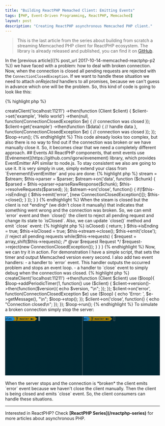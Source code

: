 ```yaml
---
title: "Building ReactPHP Memached Client: Emitting Events"
tags: [PHP, Event-Driven Programming, ReactPHP, Memcached]
layout: post
description: "Creating ReactPHP asynchronous Memcached PHP client."
---
```


>This is the last article from the series about building from scratch a streaming Memcached PHP client for ReactPHP ecosystem. The library is already released and published, you can find it on [GitHub](https://github.com/seregazhuk/php-react-memcached).

In the [previous article]({% post_url 2017-10-14-memcached-reactphp-p2 %}) we have faced with a problem: how to deal with broken connection. Now, when the connection is closed all pending requests are rejected with the `ConnectionClosedException`. If we want to handle these situation we need to attach *onRejected* handlers to all promises, because we can't guess in advance which one will be the problem. So, this kind of code is going to look like this:

{% highlight php %}
<?php

$factory
    ->createClient('localhost:11211')
    ->then(function (Client $client) {
        $client->set('example', 'Hello world')
            ->then(null, function(ConnectionClosedException $e) {
                // connection was closed
            });

        $client->get('example')
            ->then(function ($data) {
                // handle data
            }, function(ConnectionClosedException $e) {
                // connection was closed
            });
});

$loop->run();
{% endhighlight %}

This code already looks too complex, but also there is no way to find out if the connection was broken or we have manually close it. So, it becomes clear that we need a completely different approach.

## Events
All ReactPHP components, that emit events use [Événement](https://github.com/igorw/evenement) library, which provides EventEmitter API similar to node.js. To stay consistent we also are going to use it. It is very simply in use, simply extend your class from `Evenement\EventEmitter` and you are done:

{% highlight php %}
<?php

// ...
 
use Evenement\EventEmitter;

// ... 

class Client extends EventEmitter
{
    // ...
}
{% endhighlight %}

Now we can call `emit()` method on the client to emit events and `on()` method to attach handlers to these events. First of all let's update the client constructor, where we attach handlers to the stream and attach a handler to `close` event of the stream:

{% highlight php %}
<?php

class Client 
{
    /**
     * @param DuplexStreamInterface $stream
     * @param Parser $parser
     */
    public function __construct(DuplexStreamInterface $stream, Parser $parser)
    {
        $this->stream = $stream;
        $this->parser = $parser;

        $stream->on('data', function ($chunk) {
            $parsed = $this->parser->parseRawResponse($chunk);
            $this->resolveRequests($parsed);
        });

        $stream->on('close', function() {
            if(!$this->isEnding) {
                $this->emit('error', [new ConnectionClosedException()]);
                $this->close();
            }
        });
    }
}
{% endhighlight %}

When the steam is closed but the client is not *ending* (we didn't close it manually) that indicates that something went wrong and the connection was broken. So, we can emit `error` event and then `close()` the client to reject all pending request and change its state to `isClosed`. Also, we can update `close()` method and emit `close` event:

{% highlight php %}
<?php

class Client 
{
    // ...

    /**
     * Forces closing the connection and rejects all pending requests
     */
    public function close()
    {
        if ($this->isClosed) {
            return;
        }

        $this->isEnding = true;
        $this->isClosed = true;

        $this->stream->close();
        $this->emit('close');

        // reject all pending requests
        while($this->requests) {
            $request = array_shift($this->requests);
            /* @var $request Request */
            $request->reject(new ConnectionClosedException());
        }
    }
}
{% endhighlight %}

Now, we can try it in action. For demonstration I have a simple script, that sets the timer and output Memcached version every second. I also add two event handlers:

- a handler to `error` event. This handler outputs the occurred problem and stops an event loop. 
- a handler to `close` event to simply debug when the connection was closed.

{% highlight php %}
<?php

$loop = React\EventLoop\Factory::create();
$factory = new Factory($loop);

$factory
    ->createClient('localhost:11211')
    ->then(function (Client $client) use ($loop){
        $loop->addPeriodicTimer(1, function() use ($client) {
            $client->version()->then(function($version){
                echo $version, "\n";
            });
        });

        $client->on('error', function(ConnectionClosedException $e) use ($loop) {
            echo 'Error: ', $e->getMessage(), "\n";
            $loop->stop();
        });

        $client->on('close', function() {
            echo "Connection closed\n";
        });
    });

$loop->run();
{% endhighlight %}

To simulate a broken connection simply stop the server:

<p class="">
    <img src="/assets/images/posts/reactphp-memcached/events.gif" alt="events" class="">
</p>

When the server stops and the connection is *broken* the client emits `error` event because we haven't close the client manually. Then the client is being closed and emits `close` event. So, the client consumers can handle these situations.


<hr>

Interested in ReactPHP? Check <strong>[ReactPHP Series](/reactphp-series)</strong> for more articles about asynchronous PHP.
